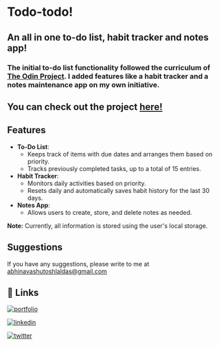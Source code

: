 # Todo-todo!

## An all in one to-do list, habit tracker and notes app!

### The initial to-do list functionality followed the curriculum of [The Odin Project](https://www.theodinproject.com/). I added features like a habit tracker and a notes maintenance app on my own initiative.

## You can check out the project [here!](https://laldasji.github.io/todo-list/)



## Features

- **To-Do List**:
  - Keeps track of items with due dates and arranges them based on priority.
  - Tracks previously completed tasks, up to a total of 15 entries.
- **Habit Tracker**:
  - Monitors daily activities based on priority.
  - Resets daily and automatically saves habit history for the last 30 days.
- **Notes App**:
  - Allows users to create, store, and delete notes as needed.



**Note:** Currently, all information is stored using the user's local storage.



## Suggestions

If you have any suggestions, please write to me at abhinavashutoshlaldas@gmail.com

## 🔗 Links
[![portfolio](https://img.shields.io/badge/my_portfolio-000?style=for-the-badge&logo=ko-fi&logoColor=white)](https://laldasji.github.io/dashboard/)

[![linkedin](https://img.shields.io/badge/linkedin-0A66C2?style=for-the-badge&logo=linkedin&logoColor=white)](https://www.linkedin.com/in/abhinavashutoshlaldas/)

[![twitter](https://img.shields.io/badge/twitter-1DA1F2?style=for-the-badge&logo=twitter&logoColor=white)](https://x.com/lal_das_ji)